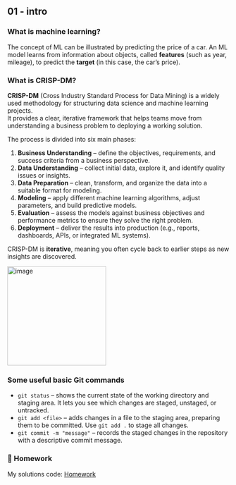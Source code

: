## 01 - intro

### What is machine learning?
The concept of ML can be illustrated by predicting the price of a car.  An ML model learns from information about objects, called **features** (such as year, mileage), to predict the **target** (in this case, the car’s price).

### What is CRISP-DM?

**CRISP-DM** (Cross Industry Standard Process for Data Mining) is a widely used methodology for structuring data science and machine learning projects.  
It provides a clear, iterative framework that helps teams move from understanding a business problem to deploying a working solution.  

The process is divided into six main phases:

1. **Business Understanding** – define the objectives, requirements, and success criteria from a business perspective.  
2. **Data Understanding** – collect initial data, explore it, and identify quality issues or insights.  
3. **Data Preparation** – clean, transform, and organize the data into a suitable format for modeling.  
4. **Modeling** – apply different machine learning algorithms, adjust parameters, and build predictive models.  
5. **Evaluation** – assess the models against business objectives and performance metrics to ensure they solve the right problem.  
6. **Deployment** – deliver the results into production (e.g., reports, dashboards, APIs, or integrated ML systems).  

CRISP-DM is **iterative**, meaning you often cycle back to earlier steps as new insights are discovered. 

<img width="224" height="225" alt="image" src="https://github.com/user-attachments/assets/93c5f977-4ce5-4052-9074-a0ec2b7c09b1" />

### Some useful basic Git commands

- `git status` – shows the current state of the working directory and staging area. It lets you see which changes are staged, unstaged, or untracked.  
- `git add <file>` – adds changes in a file to the staging area, preparing them to be committed. Use `git add .` to stage all changes.  
- `git commit -m "message"` – records the staged changes in the repository with a descriptive commit message.  



### 📖 Homework
My solutions code: [Homework](https://github.com/mitologistka/Machine_Learning_Zoomcamp_Homework/blob/main/01-intro/Homework.ipynb)

